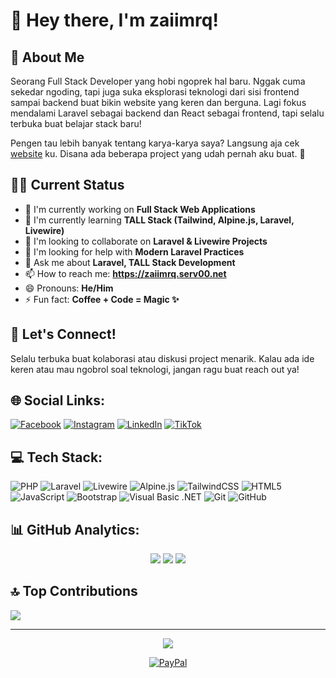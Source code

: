 # 👋 Hey there, I'm zaiimrq!

## 🌟 About Me

Seorang Full Stack Developer yang hobi ngoprek hal baru. Nggak cuma sekedar ngoding, tapi juga suka eksplorasi teknologi dari sisi frontend sampai backend buat bikin website yang keren dan berguna. Lagi fokus mendalami Laravel sebagai backend dan React sebagai frontend, tapi selalu terbuka buat belajar stack baru!

Pengen tau lebih banyak tentang karya-karya saya? Langsung aja cek [website](https://zaiimrq.serv00.net) ku. Disana ada beberapa project yang udah pernah aku buat. 🚀

## 👨‍💻 Current Status

- 🔭 I'm currently working on **Full Stack Web Applications**
- 🌱 I'm currently learning **TALL Stack (Tailwind, Alpine.js, Laravel, Livewire)**
- 👯 I'm looking to collaborate on **Laravel & Livewire Projects**
- 🤔 I'm looking for help with **Modern Laravel Practices**
- 💬 Ask me about **Laravel, TALL Stack Development**
- 📫 How to reach me: **https://zaiimrq.serv00.net**
- 😄 Pronouns: **He/Him**
- ⚡ Fun fact: **Coffee + Code = Magic ✨**

## 🤝 Let's Connect!
Selalu terbuka buat kolaborasi atau diskusi project menarik. Kalau ada ide keren atau mau ngobrol soal teknologi, jangan ragu buat reach out ya!

## 🌐 Social Links:
[![Facebook](https://img.shields.io/badge/Facebook-%231877F2.svg?logo=Facebook&logoColor=white)](https://facebook.com/zaiimrq)
[![Instagram](https://img.shields.io/badge/Instagram-%23E4405F.svg?logo=Instagram&logoColor=white)](https://instagram.com/zaiimrq)
[![LinkedIn](https://img.shields.io/badge/LinkedIn-%230077B5.svg?logo=linkedin&logoColor=white)](https://linkedin.com/in/zaiimrq)
[![TikTok](https://img.shields.io/badge/TikTok-%23000000.svg?logo=TikTok&logoColor=white)](https://tiktok.com/@zaiimrq)

## 💻 Tech Stack:
![PHP](https://img.shields.io/badge/php-%23777BB4.svg?style=for-the-badge&logo=php&logoColor=white)
![Laravel](https://img.shields.io/badge/laravel-%23FF2D20.svg?style=for-the-badge&logo=laravel&logoColor=white)
![Livewire](https://img.shields.io/badge/livewire-%234E56A6.svg?style=for-the-badge&logo=livewire&logoColor=white)
![Alpine.js](https://img.shields.io/badge/alpine.js-%238BC0D0.svg?style=for-the-badge&logo=alpine.js&logoColor=black)
![TailwindCSS](https://img.shields.io/badge/tailwindcss-%2338B2AC.svg?style=for-the-badge&logo=tailwind-css&logoColor=white)
![HTML5](https://img.shields.io/badge/html5-%23E34F26.svg?style=for-the-badge&logo=html5&logoColor=white)
![JavaScript](https://img.shields.io/badge/javascript-%23323330.svg?style=for-the-badge&logo=javascript&logoColor=%23F7DF1E)
![Bootstrap](https://img.shields.io/badge/bootstrap-%238511FA.svg?style=for-the-badge&logo=bootstrap&logoColor=white)
![Visual Basic .NET](https://img.shields.io/badge/Visual%20Basic%20.NET-%235C2D91.svg?style=for-the-badge&logo=.net&logoColor=white)
![Git](https://img.shields.io/badge/git-%23F05033.svg?style=for-the-badge&logo=git&logoColor=white)
![GitHub](https://img.shields.io/badge/github-%23121011.svg?style=for-the-badge&logo=github&logoColor=white)

## 📊 GitHub Analytics:
<div align="center">

![](https://github-readme-stats.vercel.app/api?username=zaiimrq&theme=tokyonight&hide_border=true&include_all_commits=false&count_private=false)
![](https://github-readme-streak-stats.herokuapp.com/?user=zaiimrq&theme=tokyonight&hide_border=true)
![](https://github-readme-stats.vercel.app/api/top-langs/?username=zaiimrq&theme=tokyonight&hide_border=true&include_all_commits=false&count_private=false&layout=compact)

</div>

## 🔝 Top Contributions
![](https://github-contributor-stats.vercel.app/api?username=zaiimrq&limit=5&theme=tokyonight&combine_all_yearly_contributions=true)

---
<div align="center">

[![](https://visitcount.itsvg.in/api?id=zaiimrq&icon=0&color=0)](https://visitcount.itsvg.in)

[![PayPal](https://img.shields.io/badge/PayPal-00457C?style=for-the-badge&logo=paypal&logoColor=white)](https://paypal.me/zaiimrq)

</div>
